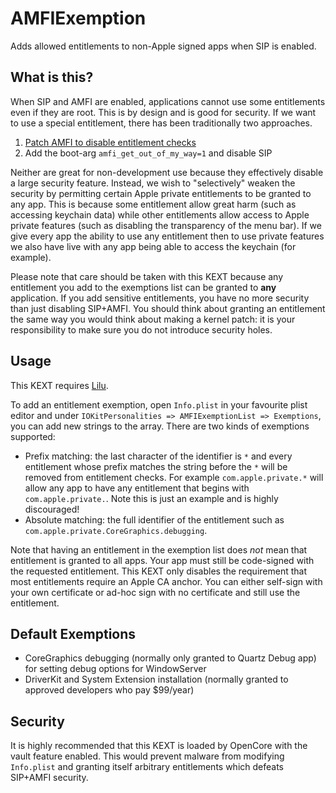 # AMFIExemption

Adds allowed entitlements to non-Apple signed apps when SIP is enabled.

## What is this?

When SIP and AMFI are enabled, applications cannot use some entitlements even if they are root. This is by design and is good for security. If we want to use a special entitlement, there has been traditionally two approaches.

1. [Patch AMFI to disable entitlement checks][1]
2. Add the boot-arg `amfi_get_out_of_my_way=1` and disable SIP

Neither are great for non-development use because they effectively disable a large security feature. Instead, we wish to "selectively" weaken the security by permitting certain Apple private entitlements to be granted to any app. This is because some entitlement allow great harm (such as accessing keychain data) while other entitlements allow access to Apple private features (such as disabling the transparency of the menu bar). If we give every app the ability to use any entitlement then to use private features we also have live with any app being able to access the keychain (for example).

Please note that care should be taken with this KEXT because any entitlement you add to the exemptions list can be granted to **any** application. If you add sensitive entitlements, you have no more security than just disabling SIP+AMFI. You should think about granting an entitlement the same way you would think about making a kernel patch: it is your responsibility to make sure you do not introduce security holes.

## Usage

This KEXT requires [Lilu][2].

To add an entitlement exemption, open `Info.plist` in your favourite plist editor and under `IOKitPersonalities => AMFIExemptionList => Exemptions`, you can add new strings to the array. There are two kinds of exemptions supported:

* Prefix matching: the last character of the identifier is `*` and every entitlement whose prefix matches the string before the `*` will be removed from entitlement checks. For example `com.apple.private.*` will allow any app to have any entitlement that begins with `com.apple.private.`. Note this is just an example and is highly discouraged!
* Absolute matching: the full identifier of the entitlement such as `com.apple.private.CoreGraphics.debugging`.

Note that having an entitlement in the exemption list does *not* mean that entitlement is granted to all apps. Your app must still be code-signed with the requested entitlement. This KEXT only disables the requirement that most entitlements require an Apple CA anchor. You can either self-sign with your own certificate or ad-hoc sign with no certificate and still use the entitlement.

## Default Exemptions

* CoreGraphics debugging (normally only granted to Quartz Debug app) for setting debug options for WindowServer
* DriverKit and System Extension installation (normally granted to approved developers who pay $99/year)

## Security

It is highly recommended that this KEXT is loaded by OpenCore with the vault feature enabled. This would prevent malware from modifying `Info.plist` and granting itself arbitrary entitlements which defeats SIP+AMFI security.

  [1]: https://pvieito.com/2016/12/amfid-patching
  [2]: https://github.com/acidanthera/Lilu